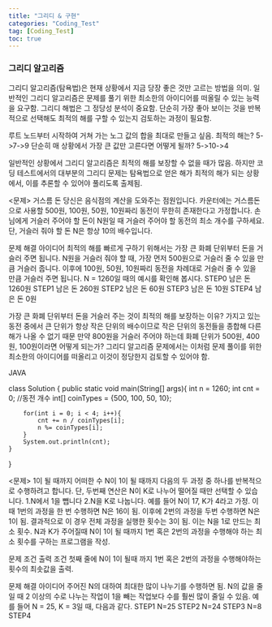 ```yaml
---
title: "그리디 & 구현"
categories: "Coding_Test"
tag: [Coding_Test]
toc: true
---
```


### 그리디 알고리즘

그리디 알고리즘(탐욕법)은 현재 상황에서 지금 당장 좋은 것만 고르는 방법을 의미.
일반적인 그리디 알고리즘은 문제를 풀기 위한 최소한의 아이디어를 떠올릴 수 있는 능력을 요구함.
그리디 해법은 그 정당성 분석이 중요함.
단순히 가장 좋아 보이는 것을 반복적으로 선택해도 최적의 해를 구할 수 있는지 검토하는 과정이 필요함.

루트 노드부터 시작하여 거쳐 가는 노그 값의 합을 최대로 만들고 싶음.
최적의 해는?
5->7->9
단순히 매 상황에서 가장 큰 값만 고른다면 어떻게 될까?
5->10->4

일반적인 상황에서 그리디 알고리즘은 최적의 해를 보장할 수 없을 때가 많음.
하지만 코딩 테스트에서의 대부분의 그리디 문제는 탐욕법으로 얻은 해가 최적의 해가 되는 상황에서, 이를 추론할 수 있어야 풀리도록 출제됨.

<문제> 거스름 돈
당신은 음식점의 계산을 도와주는 점원입니다.
카운터에는 거스름돈으로 사용할 500원, 100원, 50원, 10원짜리 동전이 무한히 존재한다고 가정합니다.
손님에게 거슬러 주어야 할 돈이 N원일 때 거슬러 주어야 할 동전의 최소 개수를 구하세요.
단, 거슬러 줘야 할 돈 N은 항상 10의 배수입니다.

문제 해결 아이디어
최적의 해를 빠르게 구하기 위해서는 가장 큰 화폐 단위부터 돈을 거슬러 주면 됩니다.
N원을 거슬러 줘야 할 때, 가장 먼저 500원으로 거슬러 줄 수 있을 만큼 거슬러 줍니다.
이후에 100원, 50원, 10원짜리 동전을 차례대로 거슬러 줄 수 있을 만큼 거슬러 주면 됩니다.
N = 1260일 때의 예시를 확인해 봅시다.
STEP0 남은 돈 1260원
STEP1 남은 돈 260원
STEP2 남은 돈 60원
STEP3 남은 돈 10원
STEP4 남은 돈 0원

가장 큰 화폐 단위부터 돈을 거슬러 주는 것이 최적의 해를 보장하는 이유?
가지고 있는 동전 중에서 큰 단위가 항상 작은 단위의 배수이므로 작은 단위의 동전들을 종합해 다른 해가 나올 수 없기 때문
만약 800원을 거슬러 주어야 하는데 화폐 단위가 500원, 400원, 100원이라면 어떻게 되는가?
그리디 알고리즘 문제에서는 이처럼 문제 풀이를 위한 최소한의 아이디어를 떠올리고 이것이 정당한지 검토할 수 있어야 함.

JAVA

class Solution {
    public static void main(String[] args){
        int n = 1260;
        int cnt = 0; //동전 개수
        int[] coinTypes = {500, 100, 50, 10};

        for(int i = 0; i < 4; i++){
            cnt += n / coinTypes[i];
            n %= coinTypes[i];
        }
        System.out.println(cnt);
    }
}

<문제> 1이 될 때까지
어떠한 수 N이 1이 될 때까지 다음의 두 과정 중 하나를 반복적으로 수행하려고 합니다. 단, 두번째 연산은 N이 K로 나누어 떨어질 때만 선택할 수 있습니다.
1.N에서 1을 뺍니다
2.N을 K로 나눕니다.
예를 들어 N이 17, K가 4라고 가정. 이때 1번의 과정을 한 번 수행하면 N은 16이 됨.
이후에 2번의 과정을 두번 수행하면 N은 1이 됨.
결과적으로 이 경우 전체 과정을 실행한 횟수는 3이 됨.
이는 N을 1로 만드는 최소 횟수.
N과 K가 주어질때 N이 1이 될 때까지 1번 혹은 2번의 과정을 수행해야 하는 최소 횟수를 구하는 프로그램을 작성.

문제 조건
출력 조건 첫째 줄에 N이 1이 될때 까지 1번 혹은 2번의 과정을 수행해야하는 횟수의 최솟값을 출력.

문제 해결 아이디어
주어진 N의 대하여 최대한 많이 나누기를 수행하면 됨.
N의 값을 줄일 때 2 이상의 수로 나누는 작업이 1을 빼는 작업보다 수를 훨씬 많이 줄일 수 있음.
예를 들어 N = 25, K = 3일 때, 다음과 같다.
STEP1 N=25
STEP2 N=24
STEP3 N=8
STEP4